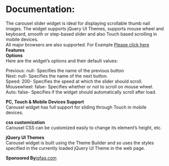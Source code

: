                                             
Documentation:
=============
  The carousel slider widget is ideal for displaying scrollable thumb nail images. The widget supports jQuery UI Themes, supports mouse wheel and keyboard, smooth or step-based slider and also Touch based scrolling in mobile devices.    
  All major browsers are also supported.
  For Example <a href="http://jsfiddle.net/wPwCj/14/">Please click here</a>              
<strong>Features</strong>                                                                                                 
<strong>Options</strong>           
Here are the widget’s options and their default values:

Previous:   null-  Specifies the name of the previous button                                                                                                
Next:       null- Specifies the name of the next button.                                                                     
Speed:      200-   Specifies the speed at which the slider should scroll.                                                                 
Mousewheel: false- Specifies whether or not to scroll on mouse wheel.                                                       
Auto:       false- Specifies if the widget should automatically scroll after load.
                                                  

<strong>PC, Touch & Mobile Devices Support</strong>             
Carousel widget has full support for sliding through Touch in mobile devices.


<strong>css customization</strong> </strong>             
Carousel CSS can be customized easily to change its element’s height, etc.


<strong>jQuery UI Themes</strong>             
Carousel widget is built using the Theme Builder and so uses the styles specified in the currently loaded jQuery UI Theme in the web page.
        
<strong>Sponsored By</strong><a href="http://jqfaq.com/">jqfaq.com</a>                                   

